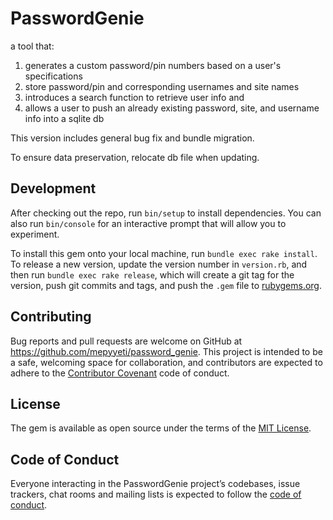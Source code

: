 # PasswordGenie

a tool that:
1. generates a custom password/pin numbers based on a user's specifications
2. store password/pin and corresponding usernames and site names
3. introduces a search function to retrieve user info and
4. allows a user to push an already existing password, site, and username info into a sqlite db

This version includes general bug fix and bundle migration.

To ensure data preservation, relocate db file when updating.

## Development

After checking out the repo, run `bin/setup` to install dependencies. You can also run `bin/console` for an interactive prompt that will allow you to experiment.

To install this gem onto your local machine, run `bundle exec rake install`. To release a new version, update the version number in `version.rb`, and then run `bundle exec rake release`, which will create a git tag for the version, push git commits and tags, and push the `.gem` file to [rubygems.org](https://rubygems.org).

## Contributing

Bug reports and pull requests are welcome on GitHub at https://github.com/mepyyeti/password_genie. This project is intended to be a safe, welcoming space for collaboration, and contributors are expected to adhere to the [Contributor Covenant](http://contributor-covenant.org) code of conduct.

## License

The gem is available as open source under the terms of the [MIT License](https://opensource.org/licenses/MIT).

## Code of Conduct

Everyone interacting in the PasswordGenie project’s codebases, issue trackers, chat rooms and mailing lists is expected to follow the [code of conduct](https://github.com/[USERNAME]/password_genie/blob/master/CODE_OF_CONDUCT.md).
